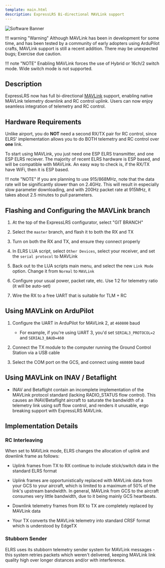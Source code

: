 ```yaml
---
template: main.html
description: ExpressLRS Bi-directional MAVLink support
---
```


![Software Banner](https://raw.githubusercontent.com/ExpressLRS/ExpressLRS-Hardware/master/img/software.png)

!!! warning "Warning"
    Although MAVLink has been in development for some time, and has been tested by a community of early adopters using ArduPilot crafts, MAVLink support is still a recent addition. There may be unexpected bugs; Exercise due caution.

!!! note "NOTE"
    Enabling MAVLink forces the use of Hybrid or 16ch/2 switch mode. Wide switch mode is not supported.

## Description

ExpressLRS now has full bi-directional [MAVLink](https://mavlink.io/en/) support, enabling native MAVLink telemetry downlink and RC control uplink. Users can now enjoy seamless integration of telemetry and RC control.

## Hardware Requirements

Unlike airport, you do **NOT** need a second RX/TX pair for RC control, since ELRS' implementation allows you to do BOTH telemetry and RC control over **one** link. 

To start using MAVLink, you just need one ESP ELRS transmitter, and one ESP ELRS reciever. The majority of recent ELRS hardware is ESP based, and will be compatible with MAVLink. An easy way to check is, if the RX/TX have WiFi, then it is ESP based. 

!!! note "NOTE"
    If you are planning to use 915/868MHz, note that the data rate will be significantly slower than on 2.4GHz. This will result in especially slow parameter downloading, and with 200Hz packet rate at 915MHz, it takes about 2.5 minutes to pull parameters.

## Flashing and Configuring the MAVLink branch

1. At the top of the ExpressLRS configurator, select "GIT BRANCH"

1. Select the `master` branch, and flash it to both the RX and TX

1. Turn on both the RX and TX, and ensure they connect properly

1. In ELRS LUA script, select `Other Devices`, select your receiver, and set the `serial protocol` to MAVLink

1. Back out to the LUA scripts main menu, and select the new `Link Mode` option. Change it from `Normal` to `MAVLink`

1. Configure your usual power, packet rate, etc. Use 1:2 for telemetry ratio (it will be auto-set)

1. Wire the RX to a free UART that is suitable for TLM + RC


## Using MAVLink on ArduPilot

1. Configure the UART in ArduPilot for MAVLink 2, at `460800` baud
    - For example, if you're using UART 3, you'd set `SERIAL3_PROTOCOL=2` and `SERIAL3_BAUD=460`
2. Connect the TX module to the computer running the Ground Control Station via a USB cable

3. Select the COM port on the GCS, and connect using `460800` baud

## Using MAVLink on INAV / Betaflight

- INAV and Betaflight contain an incomplete implementation of the MAVLink protocol standard (lacking RADIO_STATUS flow control). This causes an INAV/Betaflight aircraft to saturate the bandwidth of a telemetry link using soft flow control, and renders it unusable, ergo breaking support with ExpressLRS MAVLink.

## Implementation Details

### RC Interleaving

When set to MAVLink mode, ELRS changes the allocation of uplink and downlink frame as follows:

- Uplink frames from TX to RX continue to include stick/switch data in the standard ELRS format
- Uplink frames are opportunistically replaced with MAVLink data from your GCS to your aircraft, which is limited to a maximum of 50% of the link's upstream bandwidth. In general, MAVLink from GCS to the aircraft consumes very little bandwidth, due to it being mainly GCS heartbeats.


- Downlink telemetry frames from RX to TX are completely replaced by MAVLink data
- Your TX converts the MAVLink telemetry into standard CRSF format which is understood by EdgeTX

### Stubborn Sender

ELRS uses its stubborn telemetry sender system for MAVLink messages - this system retries packets which weren't delivered, keeping MAVLink link quality high over longer distances and/or with interference.